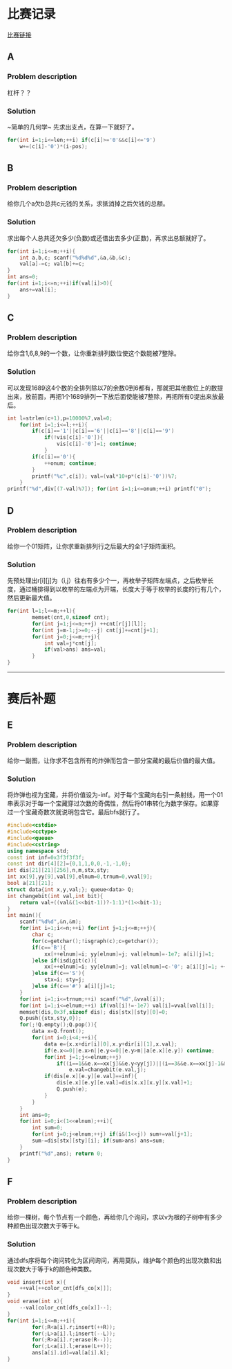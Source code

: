 # 比赛记录

[比赛链接](https://cn.vjudge.net/contest/168406)
## A
### Problem description
杠杆？？
### Solution
~简单的几何学~ 先求出支点，在算一下就好了。
```cpp
for(int i=1;i<=len;++i) if(c[i]>='0'&&c[i]<='9')
	w+=(c[i]-'0')*(i-pos);
```
## B
### Problem description
给你几个a欠b总共c元钱的关系，求抵消掉之后欠钱的总额。
### Solution
求出每个人总共还欠多少(负数)或还借出去多少(正数)，再求出总额就好了。
```cpp
for(int i=1;i<=m;++i){
	int a,b,c; scanf("%d%d%d",&a,&b,&c);
	val[a]-=c; val[b]+=c;
}
int ans=0;
for(int i=1;i<=n;++i)if(val[i]>0){
	ans+=val[i];
}
```
## C
### Problem description
给你含1,6,8,9的一个数，让你重新排列数位使这个数能被7整除。
### Solution
可以发现1689这4个数的全排列除以7的余数0到6都有，那就把其他数位上的数提出来，放前面，再把1个1689排列一下放后面使能被7整除，再把所有0提出来放最后。
```cpp
int l=strlen(c+1),p=10000%7,val=0;
	for(int i=1;i<=l;++i){
		if(c[i]=='1'||c[i]=='6'||c[i]=='8'||c[i]=='9')
			if(!vis[c[i]-'0']){
				vis[c[i]-'0']=1; continue;
			}
		if(c[i]=='0'){
			++onum; continue;
		}
		printf("%c",c[i]); val=(val*10+p*(c[i]-'0'))%7;
	}
printf("%d",div[(7-val)%7]); for(int i=1;i<=onum;++i) printf("0");
```
## D
### Problem description
给你一个01矩阵，让你求重新排列行之后最大的全1子矩阵面积。
### Solution
先预处理出r[i][j]为（i,j）往右有多少个一，再枚举子矩阵左端点，之后枚举长度，通过桶排得到以枚举的左端点为开端，长度大于等于枚举的长度的行有几个，然后更新最大值。
```cpp
for(int l=1;l<=m;++l){
		memset(cnt,0,sizeof cnt);
		for(int j=1;j<=n;++j) ++cnt[r[j][l]];
		for(int j=m-1;j>=0;--j) cnt[j]+=cnt[j+1];
		for(int j=0;j<=m;++j){
			int val=j*cnt[j];
			if(val>ans) ans=val;
		}
}
```
***** 
# 赛后补题
## E
### Problem description
给你一副图，让你求不包含所有的炸弹而包含一部分宝藏的最后价值的最大值。
### Solution
将炸弹也视为宝藏，并将价值设为-inf。对于每个宝藏向右引一条射线，用一个01串表示对于每一个宝藏穿过次数的奇偶性，然后将01串转化为数字保存。如果穿过一个宝藏奇数次就说明包含它。最后bfs就行了。
```cpp
#include<cstdio>
#include<cctype>
#include<queue>
#include<cstring>
using namespace std;
const int inf=0x3f3f3f3f;
const int dir[4][2]={0,1,1,0,0,-1,-1,0};
int dis[21][21][256],n,m,stx,sty;
int xx[9],yy[9],val[9],elnum=0,trnum=0,vval[9];
bool a[21][21];
struct data{int x,y,val;}; queue<data> Q; 
int changebit(int val,int bit){
	return val+((val&(1<<bit-1))?-1:1)*(1<<bit-1);
}
int main(){
	scanf("%d%d",&n,&m);
	for(int i=1;i<=n;++i) for(int j=1;j<=m;++j){
		char c;
		for(c=getchar();!isgraph(c);c=getchar());
		if(c=='B'){
			xx[++elnum]=i; yy[elnum]=j; val[elnum]=-1e7; a[i][j]=1;
		}else if(isdigit(c)){
			xx[++elnum]=i; yy[elnum]=j; val[elnum]=c-'0'; a[i][j]=1; ++trnum;
		}else if(c=='S'){
			stx=i; sty=j;
		}else if(c=='#') a[i][j]=1;
	}
	for(int i=1;i<=trnum;++i) scanf("%d",&vval[i]);
	for(int i=1;i<=elnum;++i) if(val[i]!=-1e7) val[i]=vval[val[i]];
	memset(dis,0x3f,sizeof dis); dis[stx][sty][0]=0;
	Q.push({stx,sty,0});
	for(;!Q.empty();Q.pop()){
		data x=Q.front();
		for(int i=0;i<4;++i){
			data e={x.x+dir[i][0],x.y+dir[i][1],x.val};
			if(e.x<=0||e.x>n||e.y<=0||e.y>m||a[e.x][e.y]) continue;
			for(int j=1;j<=elnum;++j)
				if((i==1&&e.x==xx[j]&&e.y<yy[j])||(i==3&&e.x==xx[j]-1&&e.y<yy[j]))
					e.val=changebit(e.val,j);
			if(dis[e.x][e.y][e.val]==inf){
				dis[e.x][e.y][e.val]=dis[x.x][x.y][x.val]+1;
				Q.push(e);
			}
		}
	}
	int ans=0;
	for(int i=0;i<(1<<elnum);++i){
		int sum=0;
		for(int j=0;j<elnum;++j) if(i&(1<<j)) sum+=val[j+1];
		sum-=dis[stx][sty][i]; if(sum>ans) ans=sum;
	}
	printf("%d",ans); return 0;
}
```
## F
### Problem description
给你一棵树，每个节点有一个颜色，再给你几个询问，求以v为根的子树中有多少种颜色出现次数大于等于k。
### Solution
通过dfs序将每个询问转化为区间询问，再用莫队，维护每个颜色的出现次数和出现次数大于等于k的颜色种类数。
```cpp
void insert(int x){
	++val[++color_cnt[dfs_co[x]]];
}
void erase(int x){
	--val[color_cnt[dfs_co[x]]--];
}
for(int i=1;i<=m;++i){
		for(;R<a[i].r;insert(++R));
		for(;L>a[i].l;insert(--L));
		for(;R>a[i].r;erase(R--));
		for(;L<a[i].l;erase(L++));
		ans[a[i].id]=val[a[i].k];
}
```
